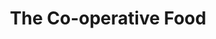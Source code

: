 ---
title: "The Co-operative Food"
url: /cambridge/the-co-operative-food-mosquito-road/
shop: convenience
---